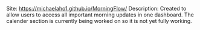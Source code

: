 Site: https://michaelaho1.github.io/MorningFlow/
Description: Created to allow users to access all important morning updates in one dashboard.
The calender section is currently being worked on so it is not yet fully working.
